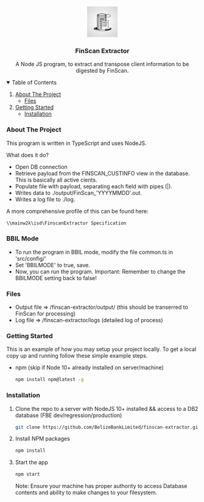
<!-- PROJECT LOGO -->
<br />
<p align="center">
  <a href="https://github.com/BelizeBankLimited/finscan-extractor">
    <img src="images/logo.png" alt="Logo" width="80" height="80">
  </a>

  <h3 align="center">FinScan Extractor</h3>

  <p align="center">
    A Node JS program, to extract and transpose client information to be digested by FinScan.
  </p>
</p>



<!-- TABLE OF CONTENTS -->
<details open="open">
  <summary>Table of Contents</summary>
  <ol>
    <li>
      <a href="#about-the-project">About The Project</a>
      <ul>
        <li><a href="#files">Files</a></li>
      </ul>
    </li>
    <li>
      <a href="#getting-started">Getting Started</a>
      <ul>
        <li><a href="#installation">Installation</a></li>
      </ul>
    </li>
  </ol>
</details>



<!-- ABOUT THE PROJECT -->
### About The Project

This program is written in TypeScript and uses NodeJS.

What does it do?

* Open DB connection
* Retrieve payload from the FINSCAN_CUSTINFO view in the database. This is basically all active cients.
* Populate file with payload, separating each field with pipes (|).
* Writes data to ./output/FinScan_'YYYYMMDD'.out.
* Writes a log file to ./log.

A more comprehensive profile of this can be found here: 
```sh
\\mainw2k\isd\FinscanExtractor Specification
```

### BBIL Mode

* To run the program in BBIL mode, modify the file common.ts in 'src/config/'
* Set 'BBILMODE' to true, save.
* Now, you can run the program. Important: Remember to change the BBILMODE setting back to false!

### Files

* Output file => /finscan-extractor/output/ (this should be transerred to FinScan for processing)
* Log file => /finscan-extractor/logs (detailed log of process)

<!-- GETTING STARTED -->
### Getting Started

This is an example of how you may setup your project locally.
To get a local copy up and running follow these simple example steps.

* npm (skip if Node 10+ already installed on server/machine)
  ```sh
  npm install npm@latest -g
  ```


### Installation

1. Clone the repo to a server with NodeJS 10+ installed && access to a DB2 database (FBE dev/regression/production)
   ```sh
   git clone https://github.com/BelizeBankLimited/finscan-extractor.git
   ```
2. Install NPM packages 
   ```sh
   npm install
   ```
3. Start the app
   ```sh
   npm start
   ```

   Note:
   Ensure your machine has proper authority to access Database contents and ability to make changes to your filesystem.



